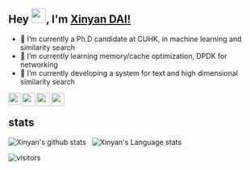 ## Hey <img src="https://github.com/TheDudeThatCode/TheDudeThatCode/blob/master/Assets/Hi.gif" width="29px">, I'm [Xinyan DAI!](https://appsrv.cse.cuhk.edu.hk/~xydai/) 


- 🔭 I’m currently a Ph.D candidate at CUHK, in machine learning and similarity search
- 🌱 I’m currently learning memory/cache optimization, DPDK for networking
- 👯 I’m currently developing a system for text and high dimensional similarity search


<a href="https://www.linkedin.com/in/xinyan-dai-b546b3130">
  <img align="left" width="24px" src="https://cdn.jsdelivr.net/npm/simple-icons@v3/icons/linkedin.svg"  />
</a>
<a href="https://twitter.com/xinyan_dai">
  <img align="left" width="26px" src="https://cdn.jsdelivr.net/npm/simple-icons@v3/icons/twitter.svg" />
</a>
<a href="mailto:xinyan.dai@outlook.com">
  <img align="left" width="26px" src="https://cdn.jsdelivr.net/npm/simple-icons@v3/icons/microsoftoutlook.svg" />
</a>
<a href="https://scholar.google.com/citations?user=VGZ6InkAAAAJ&hl=en&hl=en">
  <img align="left" width="26px" src="https://cdn.jsdelivr.net/npm/simple-icons@v3/icons/googlescholar.svg" />
</a>
<br />

## stats

![Xinyan's github stats](https://github-readme-stats.vercel.app/api?username=xinyandai&show_icons=true&hide_border=true)&nbsp;&nbsp;
![Xinyan's Language stats](https://github-readme-stats-eight-theta.vercel.app/api/top-langs/?username=xinyandai&layout=compact&langs_count=8&hide_border=true)
<br />

![visitors](https://visitor-badge.laobi.icu/badge?page_id=xinyandai.xinyandai)

